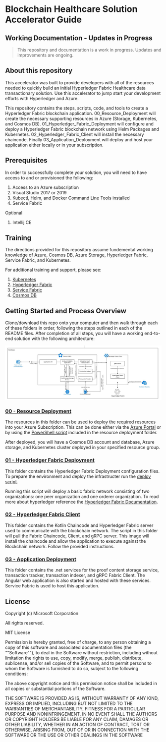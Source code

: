 # Blockchain Healthcare Solution Accelerator Guide

## Working Documentation - Updates in Progress
> This repository and documentation is a work in progress. Updates and improvements are ongoing.

## About this repository
This accelerator was built to provide developers with all of the resources needed to quickly build an initial Hyperledger Fabric Healthcare data transactionary solution. Use this accelerator to jump start your development efforts with Hyperledger and Azure.

This repository contains the steps, scripts, code, and tools to create a Hyperledger Fabric blockchain application. 00_Resource_Deployment will create the necessary supporting resources in Azure (Storage, Kubernetes, and Cosmos DB). 01_Hyperledger_Fabric_Deployment will configure and deploy a Hyperledger Fabric blockchain network using Helm Packages and Kubernetes. 02_Hyperledger_Fabric_Client will install the necessary chaincode. Finally 03_Application_Deployment will deploy and host your application either locally or in your subscription.

## Prerequisites
In order to successfully complete your solution, you will need to have access to and or provisioned the following:
1. Access to an Azure subscription
2. Visual Studio 2017 or 2019
3. Kubectl, Helm, and Docker Command Line Tools installed
4. Service Fabric

Optional
1. Intellij CE

## Training
The directions provided for this repository assume fundemental working knowledge of Azure, Cosmos DB, Azure Storage, Hyperledger Fabric, Service Fabric, and Kubernetes.  

For additional training and support, please see:
 1. [Kubernetes](https://kubernetes.io/)
 2. [Hyperledger Fabric](https://hyperledger-fabric.readthedocs.io/en/release-1.4/)
 3. [Service Fabric](https://azure.microsoft.com/en-us/services/service-fabric/)
 4. [Cosmos DB](https://docs.microsoft.com/en-us/azure/cosmos-db/introduction)

## Getting Started and Process Overview
Clone/download this repo onto your computer and then walk through each of these folders in order, following the steps outlined in each of the README files.  After completion of all steps, you will have a working end-to-end solution with the following architecture:

![Microservices Architecture](references/architecture.jpg)


### [00 - Resource Deployment](./00%20-%20Resource%20Deployment)
The resources in this folder can be used to deploy the required resources into your Azure Subscription. This can be done either via the [Azure Portal](https://portal.azure.com) or by using the [PowerShell script](./00_Resource_Deployment/deploy.ps1) included in the resource deployment folder.

After deployed, you will have a Cosmos DB account and database, Azure storage, and Kubernetes cluster deployed in your specified resource group.

### [01 - Hyperledger Fabric Deployment](./01_Hyperledger_Fabric_Deployment)
This folder contains the Hyperledger Fabric Deployment configuration files. To prepare the environment and deploy the infrastructer run the [deploy script](./01_Hyperledger_Fabric_Deployment/deploy.ps1).

Running this script will deploy a basic fabric network consisting of two organizations: one peer organization and one orderer organization. To read more about hyperledger reference the [Hyperledger Fabric Documentation](https://hyperledger-fabric.readthedocs.io/en/release-1.4/).

### [02 - Hyperledger Fabric Client](./02_Hyperledger_Fabric_Client)
This folder contains the Kotlin Chaincode and Hyperledger Fabric server used to communicate with the blockchain network. The script in this folder will pull the Fabric Chaincode, Client, and gRPC server. This image will install the chaincode and allow the application to execute against the Blockchain network. Follow the provided instructions.

### [03 - Application Deployment](./03_Application_Deployment)
This folder contains the .net services for the proof content storage service, transaction tracker, transaction indexer, and gRPC Fabric Client. The Angular web application is also started and hosted with these services. Service Fabric is used to host this application.

## License
Copyright (c) Microsoft Corporation

All rights reserved.

MIT License

Permission is hereby granted, free of charge, to any person obtaining a copy of this software and associated documentation files (the ""Software""), to deal in the Software without restriction, including without limitation the rights to use, copy, modify, merge, publish, distribute, sublicense, and/or sell copies of the Software, and to permit persons to whom the Software is furnished to do so, subject to the following conditions:

The above copyright notice and this permission notice shall be included in all copies or substantial portions of the Software.

THE SOFTWARE IS PROVIDED AS IS, WITHOUT WARRANTY OF ANY KIND, EXPRESS OR IMPLIED, INCLUDING BUT NOT LIMITED TO THE WARRANTIES OF MERCHANTABILITY, FITNESS FOR A PARTICULAR PURPOSE AND NONINFRINGEMENT. IN NO EVENT SHALL THE AUTHORS OR COPYRIGHT HOLDERS BE LIABLE FOR ANY CLAIM, DAMAGES OR OTHER LIABILITY, WHETHER IN AN ACTION OF CONTRACT, TORT OR OTHERWISE, ARISING FROM, OUT OF OR IN CONNECTION WITH THE SOFTWARE OR THE USE OR OTHER DEALINGS IN THE SOFTWARE